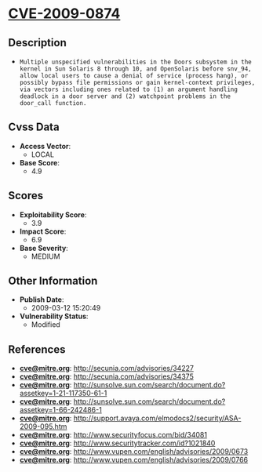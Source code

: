 
# [CVE-2009-0874](http://secunia.com/advisories/34227)

## Description

- `Multiple unspecified vulnerabilities in the Doors subsystem in the kernel in Sun Solaris 8 through 10, and OpenSolaris before snv_94, allow local users to cause a denial of service (process hang), or possibly bypass file permissions or gain kernel-context privileges, via vectors including ones related to (1) an argument handling deadlock in a door server and (2) watchpoint problems in the door_call function.`

## Cvss Data

- **Access Vector**:
  - LOCAL
- **Base Score**:
  - 4.9

## Scores

- **Exploitability Score**:
  - 3.9
- **Impact Score**:
  - 6.9
- **Base Severity**:
  - MEDIUM

## Other Information

- **Publish Date**:
  - 2009-03-12 15:20:49
- **Vulnerability Status**:
  - Modified

## References

- **cve@mitre.org**: http://secunia.com/advisories/34227
- **cve@mitre.org**: http://secunia.com/advisories/34375
- **cve@mitre.org**: http://sunsolve.sun.com/search/document.do?assetkey=1-21-117350-61-1
- **cve@mitre.org**: http://sunsolve.sun.com/search/document.do?assetkey=1-66-242486-1
- **cve@mitre.org**: http://support.avaya.com/elmodocs2/security/ASA-2009-095.htm
- **cve@mitre.org**: http://www.securityfocus.com/bid/34081
- **cve@mitre.org**: http://www.securitytracker.com/id?1021840
- **cve@mitre.org**: http://www.vupen.com/english/advisories/2009/0673
- **cve@mitre.org**: http://www.vupen.com/english/advisories/2009/0766
